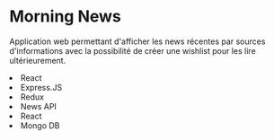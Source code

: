 # Morning News
Application web permettant d'afficher les news récentes par sources d'informations avec la possibilité de créer une wishlist pour les lire ultérieurement.
<br>
<li>React</li>
<li>Express.JS</li>
<li>Redux</li>
<li>News API</li>
<li>React</li>
<li>Mongo DB</li>
